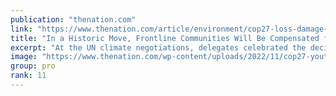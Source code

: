 ```yaml
---
publication: "thenation.com"
link: "https://www.thenation.com/article/environment/cop27-loss-damage-compensation/"
title: "In a Historic Move, Frontline Communities Will Be Compensated for Climate Crisis Impacts"
excerpt: "At the UN climate negotiations, delegates celebrated the decision to create a mechanism by which developed countries will compensate developing countries for the havoc wreaked upon them by climate cha"
image: "https://www.thenation.com/wp-content/uploads/2022/11/cop27-youth-gt-img2.jpg"
group: pro
rank: 11
---
```

